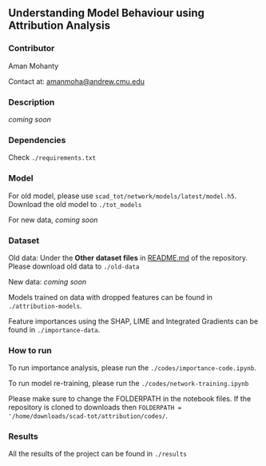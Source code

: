 ## Understanding Model Behaviour using Attribution Analysis

### Contributor
Aman Mohanty

Contact at: amanmoha@andrew.cmu.edu 

### Description
*coming soon*

### Dependencies
Check `./requirements.txt`

### Model
For old model, please use `scad_tot/network/models/latest/model.h5`. Download the old model to `./tot_models`

For new data, *coming soon*

### Dataset
Old data: Under the **Other dataset files** in [README.md](https://github.com/SharedControlAutonomousDriving/scad_tot/blob/master/README.md) of the repository. Please download old data to `./old-data`

New data: *coming soon*

Models trained on data with dropped features can be found in `./attribution-models`.

Feature importances using the SHAP, LIME and Integrated Gradients can be found in `./importance-data`.

### How to run
To run importance analysis, please run the `./codes/importance-code.ipynb`. 

To run model re-training, please run the `./codes/network-training.ipynb`

Please make sure to change the FOLDERPATH in the notebook files. If the repository is cloned to downloads then `FOLDERPATH = '/home/downloads/scad-tot/attribution/codes/`. 

### Results
All the results of the project can be found in `./results`
